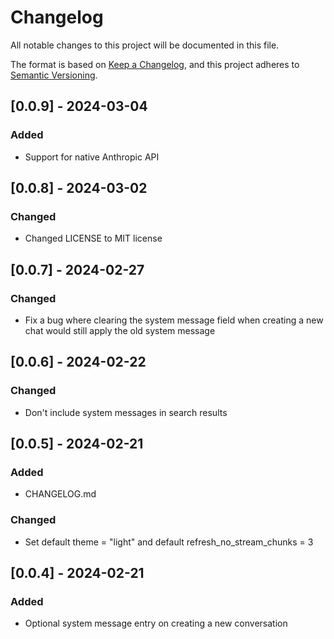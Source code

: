 # Changelog

All notable changes to this project will be documented in this file.

The format is based on [Keep a Changelog](https://keepachangelog.com/en/1.0.0/), and this project adheres to [Semantic Versioning](https://semver.org/).
<!-- 
## [Unreleased]

### Added

- New feature X
- New dependency Y

### Changed

- Improved performance of feature Z
- Updated dependency A to version B

### Fixed

- Fixed bug C
- Fixed compatibility issue with D

### Removed

- Removed deprecated feature E -->

## [0.0.9] - 2024-03-04

### Added

- Support for native Anthropic API

## [0.0.8] - 2024-03-02

### Changed

- Changed LICENSE to MIT license

## [0.0.7] - 2024-02-27

### Changed

- Fix a bug where clearing the system message field when creating a new chat would still apply the old system message

## [0.0.6] - 2024-02-22

### Changed

- Don't include system messages in search results

## [0.0.5] - 2024-02-21

### Added
  
  - CHANGELOG.md

### Changed

- Set default theme = "light" and default refresh_no_stream_chunks = 3

## [0.0.4] - 2024-02-21

### Added

- Optional system message entry on creating a new conversation



